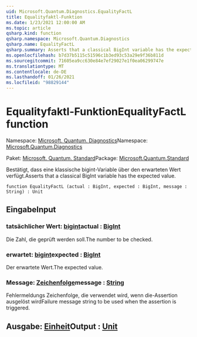 ```yaml
---
uid: Microsoft.Quantum.Diagnostics.EqualityFactL
title: Equalityfaktl-Funktion
ms.date: 1/23/2021 12:00:00 AM
ms.topic: article
qsharp.kind: function
qsharp.namespace: Microsoft.Quantum.Diagnostics
qsharp.name: EqualityFactL
qsharp.summary: Asserts that a classical BigInt variable has the expected value.
ms.openlocfilehash: b7d37b5115c51596c1b3ed93c53a29e9f36b811d
ms.sourcegitcommit: 71605ea9cc630e84e7ef29027e1f0ea06299747e
ms.translationtype: MT
ms.contentlocale: de-DE
ms.lasthandoff: 01/26/2021
ms.locfileid: "98829144"
---
```

# <a name="equalityfactl-function"></a><span data-ttu-id="9531e-102">Equalityfaktl-Funktion</span><span class="sxs-lookup"><span data-stu-id="9531e-102">EqualityFactL function</span></span>

<span data-ttu-id="9531e-103">Namespace: [Microsoft. Quantum. Diagnostics](xref:Microsoft.Quantum.Diagnostics)</span><span class="sxs-lookup"><span data-stu-id="9531e-103">Namespace: [Microsoft.Quantum.Diagnostics](xref:Microsoft.Quantum.Diagnostics)</span></span>

<span data-ttu-id="9531e-104">Paket: [Microsoft. Quantum. Standard](https://nuget.org/packages/Microsoft.Quantum.Standard)</span><span class="sxs-lookup"><span data-stu-id="9531e-104">Package: [Microsoft.Quantum.Standard](https://nuget.org/packages/Microsoft.Quantum.Standard)</span></span>


<span data-ttu-id="9531e-105">Bestätigt, dass eine klassische bigint-Variable über den erwarteten Wert verfügt.</span><span class="sxs-lookup"><span data-stu-id="9531e-105">Asserts that a classical BigInt variable has the expected value.</span></span>

```qsharp
function EqualityFactL (actual : BigInt, expected : BigInt, message : String) : Unit
```


## <a name="input"></a><span data-ttu-id="9531e-106">Eingabe</span><span class="sxs-lookup"><span data-stu-id="9531e-106">Input</span></span>

### <a name="actual--bigint"></a><span data-ttu-id="9531e-107">tatsächlicher Wert: [bigint](xref:microsoft.quantum.lang-ref.bigint)</span><span class="sxs-lookup"><span data-stu-id="9531e-107">actual : [BigInt](xref:microsoft.quantum.lang-ref.bigint)</span></span>

<span data-ttu-id="9531e-108">Die Zahl, die geprüft werden soll.</span><span class="sxs-lookup"><span data-stu-id="9531e-108">The number to be checked.</span></span>


### <a name="expected--bigint"></a><span data-ttu-id="9531e-109">erwartet: [bigint](xref:microsoft.quantum.lang-ref.bigint)</span><span class="sxs-lookup"><span data-stu-id="9531e-109">expected : [BigInt](xref:microsoft.quantum.lang-ref.bigint)</span></span>

<span data-ttu-id="9531e-110">Der erwartete Wert.</span><span class="sxs-lookup"><span data-stu-id="9531e-110">The expected value.</span></span>


### <a name="message--string"></a><span data-ttu-id="9531e-111">Message: [Zeichenfolge](xref:microsoft.quantum.lang-ref.string)</span><span class="sxs-lookup"><span data-stu-id="9531e-111">message : [String](xref:microsoft.quantum.lang-ref.string)</span></span>

<span data-ttu-id="9531e-112">Fehlermeldungs Zeichenfolge, die verwendet wird, wenn die-Assertion ausgelöst wird</span><span class="sxs-lookup"><span data-stu-id="9531e-112">Failure message string to be used when the assertion is triggered.</span></span>



## <a name="output--unit"></a><span data-ttu-id="9531e-113">Ausgabe: [Einheit](xref:microsoft.quantum.lang-ref.unit)</span><span class="sxs-lookup"><span data-stu-id="9531e-113">Output : [Unit](xref:microsoft.quantum.lang-ref.unit)</span></span>

